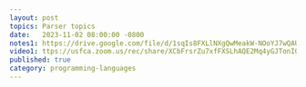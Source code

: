 ```yaml
---
layout: post
topics: Parser topics
date:   2023-11-02 08:00:00 -0800
notes1: https://drive.google.com/file/d/1sqIs8FXLlNXgQwMeakW-NOoYJ7wQAUpt/view?usp=share_link
video1: ttps://usfca.zoom.us/rec/share/XCbFrsrZu7xfFXSLhAQE2Mq4yGJTonIQwenl20JzB_ryXa2j09SatKli7zB-9OB5.l-S91ibU8tedN1O3
published: true
category: programming-languages
---
```

